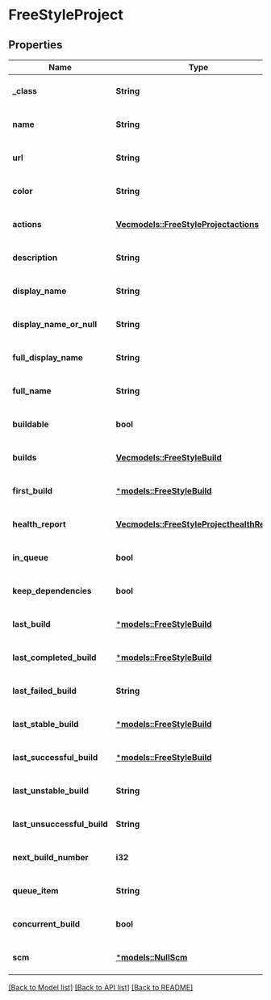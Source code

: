 # FreeStyleProject

## Properties
Name | Type | Description | Notes
------------ | ------------- | ------------- | -------------
**_class** | **String** |  | [optional] [default to None]
**name** | **String** |  | [optional] [default to None]
**url** | **String** |  | [optional] [default to None]
**color** | **String** |  | [optional] [default to None]
**actions** | [**Vec<models::FreeStyleProjectactions>**](FreeStyleProjectactions.md) |  | [optional] [default to None]
**description** | **String** |  | [optional] [default to None]
**display_name** | **String** |  | [optional] [default to None]
**display_name_or_null** | **String** |  | [optional] [default to None]
**full_display_name** | **String** |  | [optional] [default to None]
**full_name** | **String** |  | [optional] [default to None]
**buildable** | **bool** |  | [optional] [default to None]
**builds** | [**Vec<models::FreeStyleBuild>**](FreeStyleBuild.md) |  | [optional] [default to None]
**first_build** | [***models::FreeStyleBuild**](FreeStyleBuild.md) |  | [optional] [default to None]
**health_report** | [**Vec<models::FreeStyleProjecthealthReport>**](FreeStyleProjecthealthReport.md) |  | [optional] [default to None]
**in_queue** | **bool** |  | [optional] [default to None]
**keep_dependencies** | **bool** |  | [optional] [default to None]
**last_build** | [***models::FreeStyleBuild**](FreeStyleBuild.md) |  | [optional] [default to None]
**last_completed_build** | [***models::FreeStyleBuild**](FreeStyleBuild.md) |  | [optional] [default to None]
**last_failed_build** | **String** |  | [optional] [default to None]
**last_stable_build** | [***models::FreeStyleBuild**](FreeStyleBuild.md) |  | [optional] [default to None]
**last_successful_build** | [***models::FreeStyleBuild**](FreeStyleBuild.md) |  | [optional] [default to None]
**last_unstable_build** | **String** |  | [optional] [default to None]
**last_unsuccessful_build** | **String** |  | [optional] [default to None]
**next_build_number** | **i32** |  | [optional] [default to None]
**queue_item** | **String** |  | [optional] [default to None]
**concurrent_build** | **bool** |  | [optional] [default to None]
**scm** | [***models::NullScm**](NullSCM.md) |  | [optional] [default to None]

[[Back to Model list]](../README.md#documentation-for-models) [[Back to API list]](../README.md#documentation-for-api-endpoints) [[Back to README]](../README.md)


